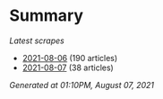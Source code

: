# Summary
*Latest scrapes*
* [2021-08-06](https://github.com/nuuuwan/news_lk/blob/data/news_lk.2021-08-06.json) (190 articles)
* [2021-08-07](https://github.com/nuuuwan/news_lk/blob/data/news_lk.2021-08-07.json) (38 articles)

*Generated at 01:10PM, August 07, 2021*